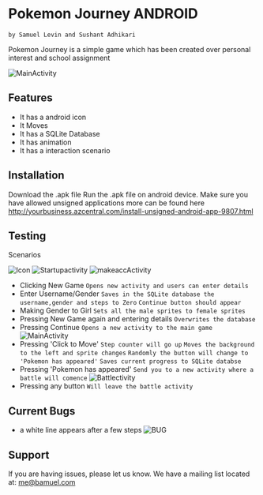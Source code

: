 Pokemon Journey ANDROID
========
`by Samuel Levin and Sushant Adhikari`

Pokemon Journey is a simple game which has been created over personal interest and school assignment

![MainActivity](https://i.imgur.com/3quCaF1.png)

Features
--------

- It has a android icon
- It Moves
- It has a SQLite Database
- It has animation
- It has a interaction scenario 

Installation
------------

Download the .apk file
Run the .apk file on android device.
Make sure you have allowed unsigned applications 
more can be found here http://yourbusiness.azcentral.com/install-unsigned-android-app-9807.html

Testing 
-------
Scenarios


![Icon](https://i.imgur.com/b5LKuo0.png)
![Startupactivity](https://i.imgur.com/yaA2ThJ.png)
![makeaccActivity](https://i.imgur.com/aGZOz6O.png)
 - Clicking New Game
 `Opens new activity and users can enter details`
 - Enter Username/Gender
 `Saves in the SQLite database the username,gender and steps to Zero`
 `Continue button should appear`
 - Making Gender to Girl
 `Sets all the male sprites to female sprites`
 - Pressing New Game again and entering details
 `Overwrites the database`
 - Pressing Continue
 `Opens a new activity to the main game`
 ![MainActivity](https://i.imgur.com/VnZ0Bt8.png)
 - Pressing 'Click to Move'
 `Step counter will go up`
 `Moves the background to the left and sprite changes`
 `Randomly the button will change to 'Pokemon has appeared'`
 `Saves current progress to SQLite databse`
 - Pressing 'Pokemon has appeared'
 `Send you to a new activity where a battle will comence`
 ![Battlectivity](https://i.imgur.com/B3by6PF.png)
 - Pressing any button
 `Will leave the battle activity`
 

Current Bugs 
------------
 - a white line appears after a few steps
![BUG](https://i.imgur.com/uiVH3GA.png)

Support
-------

If you are having issues, please let us know.
We have a mailing list located at: me@bamuel.com
